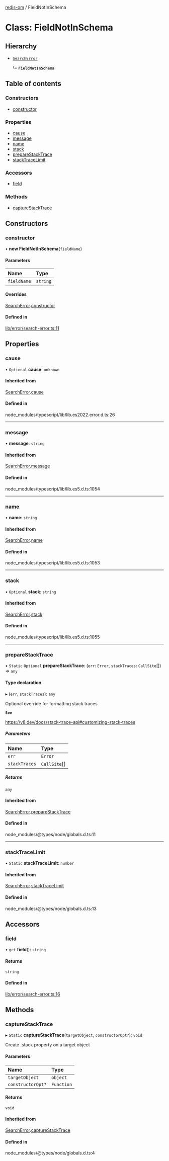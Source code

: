 [redis-om](../README.md) / FieldNotInSchema

# Class: FieldNotInSchema

## Hierarchy

- [`SearchError`](SearchError.md)

  ↳ **`FieldNotInSchema`**

## Table of contents

### Constructors

- [constructor](FieldNotInSchema.md#constructor)

### Properties

- [cause](FieldNotInSchema.md#cause)
- [message](FieldNotInSchema.md#message)
- [name](FieldNotInSchema.md#name)
- [stack](FieldNotInSchema.md#stack)
- [prepareStackTrace](FieldNotInSchema.md#preparestacktrace)
- [stackTraceLimit](FieldNotInSchema.md#stacktracelimit)

### Accessors

- [field](FieldNotInSchema.md#field)

### Methods

- [captureStackTrace](FieldNotInSchema.md#capturestacktrace)

## Constructors

### constructor

• **new FieldNotInSchema**(`fieldName`)

#### Parameters

| Name | Type |
| :------ | :------ |
| `fieldName` | `string` |

#### Overrides

[SearchError](SearchError.md).[constructor](SearchError.md#constructor)

#### Defined in

[lib/error/search-error.ts:11](https://github.com/redis/redis-om-node/blob/5777b6c/lib/error/search-error.ts#L11)

## Properties

### cause

• `Optional` **cause**: `unknown`

#### Inherited from

[SearchError](SearchError.md).[cause](SearchError.md#cause)

#### Defined in

node_modules/typescript/lib/lib.es2022.error.d.ts:26

___

### message

• **message**: `string`

#### Inherited from

[SearchError](SearchError.md).[message](SearchError.md#message)

#### Defined in

node_modules/typescript/lib/lib.es5.d.ts:1054

___

### name

• **name**: `string`

#### Inherited from

[SearchError](SearchError.md).[name](SearchError.md#name)

#### Defined in

node_modules/typescript/lib/lib.es5.d.ts:1053

___

### stack

• `Optional` **stack**: `string`

#### Inherited from

[SearchError](SearchError.md).[stack](SearchError.md#stack)

#### Defined in

node_modules/typescript/lib/lib.es5.d.ts:1055

___

### prepareStackTrace

▪ `Static` `Optional` **prepareStackTrace**: (`err`: `Error`, `stackTraces`: `CallSite`[]) => `any`

#### Type declaration

▸ (`err`, `stackTraces`): `any`

Optional override for formatting stack traces

**`See`**

https://v8.dev/docs/stack-trace-api#customizing-stack-traces

##### Parameters

| Name | Type |
| :------ | :------ |
| `err` | `Error` |
| `stackTraces` | `CallSite`[] |

##### Returns

`any`

#### Inherited from

[SearchError](SearchError.md).[prepareStackTrace](SearchError.md#preparestacktrace)

#### Defined in

node_modules/@types/node/globals.d.ts:11

___

### stackTraceLimit

▪ `Static` **stackTraceLimit**: `number`

#### Inherited from

[SearchError](SearchError.md).[stackTraceLimit](SearchError.md#stacktracelimit)

#### Defined in

node_modules/@types/node/globals.d.ts:13

## Accessors

### field

• `get` **field**(): `string`

#### Returns

`string`

#### Defined in

[lib/error/search-error.ts:16](https://github.com/redis/redis-om-node/blob/5777b6c/lib/error/search-error.ts#L16)

## Methods

### captureStackTrace

▸ `Static` **captureStackTrace**(`targetObject`, `constructorOpt?`): `void`

Create .stack property on a target object

#### Parameters

| Name | Type |
| :------ | :------ |
| `targetObject` | `object` |
| `constructorOpt?` | `Function` |

#### Returns

`void`

#### Inherited from

[SearchError](SearchError.md).[captureStackTrace](SearchError.md#capturestacktrace)

#### Defined in

node_modules/@types/node/globals.d.ts:4
